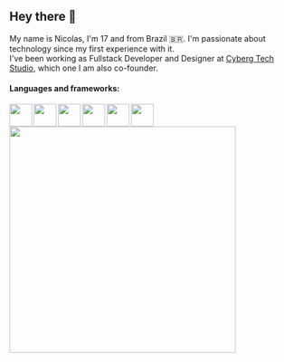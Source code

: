 ## Hey there 👋

My name is Nicolas, I'm 17 and from Brazil 🇧🇷. I'm passionate about technology since my first experience with it.<br/>
I've been working as Fullstack Developer and Designer at [Cyberg Tech Studio](https://www.cyberg.tech), which one I am also co-founder.

#### Languages and frameworks:

<img src="https://assets.fontsinuse.com/static/use-media-items/17/16215/full-1052x1052/56702c8b/js.png?resolution=0" width="40" align="left" /> 
<img src="https://upload.wikimedia.org/wikipedia/commons/thumb/a/a7/React-icon.svg/1280px-React-icon.svg.png" width="40" align="left" /> 
<img src="https://cdn.iconscout.com/icon/free/png-256/nodejs-226032.png" width="40" align="left" /> 
<img src="https://cdn.iconscout.com/icon/free/png-512/php-2038871-1720084.png" width="40" align="left" /> 
<img src="https://cdn3.iconfinder.com/data/icons/logos-and-brands-adobe/512/267_Python-512.png" width="40" align="left" /> 
<img src="https://cdn.iconscout.com/icon/free/png-512/django-12-1175186.png" width="40" /> 
<br />


<img src="https://capinaremos.com/wp-content/uploads/sites/2/2018/05/funny-gif-Bart-Simpson-class-technology.gif" width="400" />

